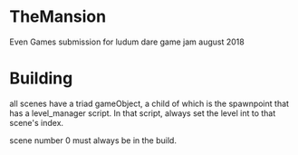 # TheMansion
Even Games submission for ludum dare game jam august 2018


# Building
all scenes have a triad gameObject, a child of which is the spawnpoint that has a level_manager script. In that script, always set the level int to that scene's index.

scene number 0 must always be in the build.
